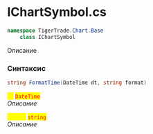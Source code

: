 
# IChartSymbol.cs
```csharp
namespace TigerTrade.Chart.Base  
    class IChartSymbol
```

Описание

### Синтаксис
```csharp
string FormatTime(DateTime dt, string format)
```

<mark style="color:yellow;">**`dt`**</mark> <mark style="color:red;">`DateTime`</mark>  
 *Описание*  
  
<mark style="color:yellow;">**`format`**</mark> <mark style="color:red;">`string`</mark>  
 *Описание*  
  

                    
                    
